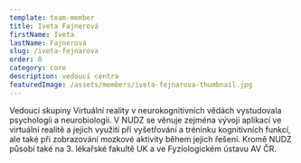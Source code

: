 ```yaml
---
template: team-member
title: Iveta Fajnerová
firstName: Iveta
lastName: Fajnerová
slug: /iveta-fejnarova
order: 0
category: core
description: vedoucí centra
featuredImage: /assets/members/iveta-fejnarova-thumbnail.jpg
---
```


Vedoucí skupiny Virtuální reality v neurokognitivních vědách vystudovala psychologii a neurobiologii. V NUDZ se věnuje zejména vývoji aplikací ve virtuální realitě a jejich využití při vyšetřování a tréninku kognitivních funkcí, ale také při zobrazování mozkové aktivity během jejich řešení. Kromě NUDZ působí také na 3. lékařské fakultě UK a ve Fyziologickém ústavu AV ČR.

